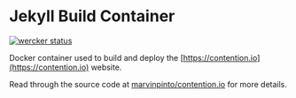 # Jekyll Build Container

[![wercker status](https://app.wercker.com/status/2154cacacdfbf55b59a73492cbd18e46/s "wercker status")](https://app.wercker.com/project/bykey/2154cacacdfbf55b59a73492cbd18e46)

Docker container used to build and deploy the
[https://contention.io](https://contention.io) website.

Read through the source code at
[marvinpinto/contention.io](https://github.com/marvinpinto/contention.io) for
more details.
